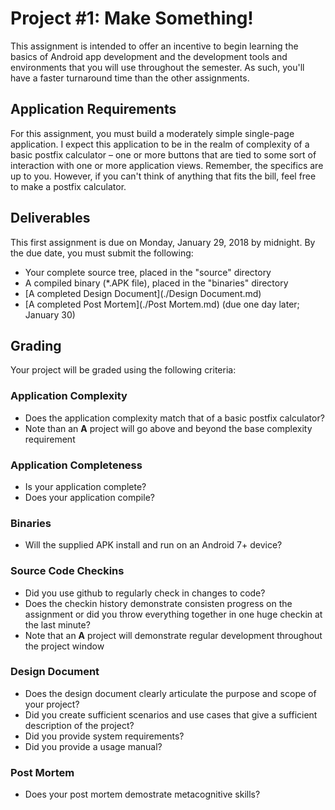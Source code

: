 # Project #1: Make Something!
This assignment is intended to offer an incentive to begin learning the basics of Android app development and the development tools and environments that you will use throughout the semester.  As such, you'll have a faster turnaround time than the other assignments.  

## Application Requirements
For this assignment, you must build a moderately simple single-page application.  I expect this application to be in the realm of complexity of a basic postfix calculator – one or more buttons that are tied to some sort of interaction with one or more application views.  Remember, the specifics are up to you.  However, if you can't think of anything that fits the bill, feel free to make a postfix calculator.

## Deliverables
This first assignment is due on Monday, January 29, 2018 by midnight.  By the due date, you must submit the following:
* Your complete source tree, placed in the "source" directory
* A compiled binary (*.APK file), placed in the "binaries" directory
* [A completed Design Document](./Design Document.md)
* [A completed Post Mortem](./Post Mortem.md) (due one day later; January 30)

## Grading
Your project will be graded using the following criteria:

### Application Complexity
* Does the application complexity match that of a basic postfix calculator?  
* Note than an **A** project will go above and beyond the base complexity requirement

### Application Completeness
* Is your application complete?
* Does your application compile?

### Binaries
* Will the supplied APK install and run on an Android 7+ device?

### Source Code Checkins
* Did you use github to regularly check in changes to code?
* Does the checkin history demonstrate consisten progress on the assignment or did you throw everything together in one huge checkin at the last minute?
* Note that an **A** project will demonstrate regular development throughout the project window

### Design Document
* Does the design document clearly articulate the purpose and scope of your project?
* Did you create sufficient scenarios and use cases that give a sufficient description of the project?
* Did you provide system requirements?
* Did you provide a usage manual?

### Post Mortem
* Does your post mortem demostrate metacognitive skills?
